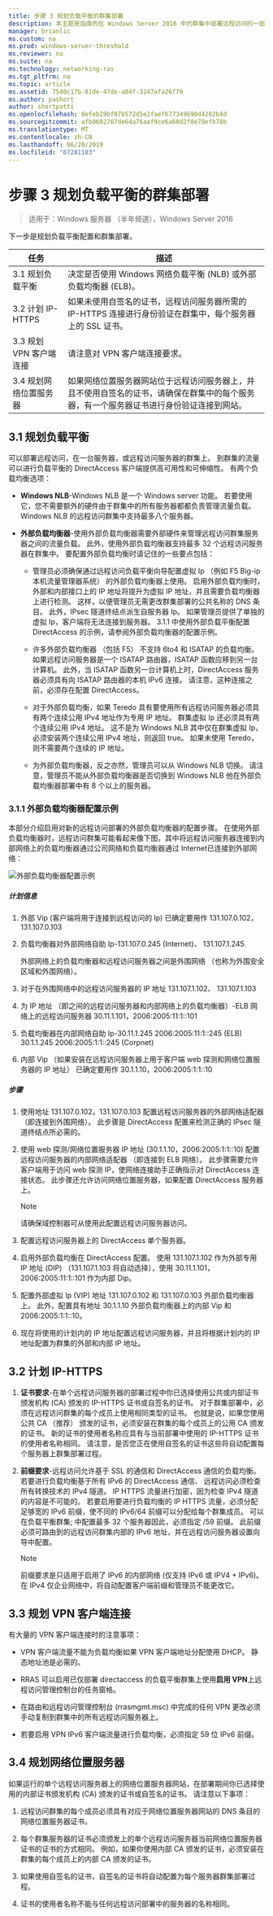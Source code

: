 ```yaml
---
title: 步骤 3 规划负载平衡的群集部署
description: 本主题是指南的在 Windows Server 2016 中的群集中部署远程访问的一部分。
manager: brianlic
ms.custom: na
ms.prod: windows-server-threshold
ms.reviewer: na
ms.suite: na
ms.technology: networking-ras
ms.tgt_pltfrm: na
ms.topic: article
ms.assetid: 7540c17b-81de-47de-a04f-3247afa26f70
ms.author: pashort
author: shortpatti
ms.openlocfilehash: 8efeb29bf07b572d5e2faef677349690d4282b4d
ms.sourcegitcommit: afb0602767de64a76aaf9ce6a60d2f0e78efb78b
ms.translationtype: MT
ms.contentlocale: zh-CN
ms.lasthandoff: 06/20/2019
ms.locfileid: "67281183"
---
```

# <a name="step-3-plan-a-load-balanced-cluster-deployment"></a>步骤 3 规划负载平衡的群集部署

>适用于：Windows 服务器 （半年频道），Windows Server 2016

下一步是规划负载平衡配置和群集部署。  
  
|任务|描述|  
|----|--------|  
|3.1 规划负载平衡|决定是否使用 Windows 网络负载平衡 (NLB) 或外部负载均衡器 (ELB)。|  
|3.2 计划 IP-HTTPS|如果未使用自签名的证书，远程访问服务器所需的 IP-HTTPS 连接进行身份验证在群集中，每个服务器上的 SSL 证书。|  
|3.3 规划 VPN 客户端连接|请注意对 VPN 客户端连接要求。|  
|3.4 规划网络位置服务器|如果网络位置服务器网站位于远程访问服务器上，并且不使用自签名的证书，请确保在群集中的每个服务器，有一个服务器证书进行身份验证连接到网站。|  
  
## <a name="bkmk_2_1_Plan_LB"></a>3.1 规划负载平衡  
可以部署远程访问，在一台服务器，或远程访问服务器的群集上。 到群集的流量可以进行负载平衡的 DirectAccess 客户端提供高可用性和可伸缩性。 有两个负载均衡选项：  
  
-   **Windows NLB**-Windows NLB 是一个 Windows server 功能。 若要使用它，您不需要额外的硬件由于群集中的所有服务器都都负责管理流量负载。 Windows NLB 的远程访问群集中支持最多八个服务器。  
  
-   **外部负载均衡器**-使用外部负载均衡器需要外部硬件来管理远程访问群集服务器之间的流量负载。 此外，使用外部负载均衡器支持最多 32 个远程访问服务器在群集中。 要配置外部负载均衡时请记住的一些要点包括：  
  
    -   管理员必须确保通过远程访问负载平衡向导配置虚拟 Ip （例如 F5 Big-ip 本机流量管理器系统） 的外部负载均衡器上使用。 启用外部负载均衡时，外部和内部接口上的 IP 地址将提升为虚拟 IP 地址，并且需要负载均衡器上进行检测。 这样，以便管理员无需更改群集部署的公共名称的 DNS 条目。 此外，IPsec 隧道终结点派生自服务器 Ip。 如果管理员提供了单独的虚拟 Ip，客户端将无法连接到服务器。 3\.1.1 中使用外部负载平衡配置 DirectAccess 的示例，请参阅外部负载均衡器的配置示例。  
  
    -   许多外部负载均衡器 （包括 F5） 不支持 6to4 和 ISATAP 的负载均衡。 如果远程访问服务器是一个 ISATAP 路由器，ISATAP 函数应移到另一台计算机。 此外，当 ISATAP 函数另一台计算机上时，DirectAccess 服务器必须具有向 ISATAP 路由器的本机 IPv6 连接。 请注意，这种连接之前，必须存在配置 DirectAccess。  
  
    -   对于外部负载均衡，如果 Teredo 具有要使用所有远程访问服务器必须具有两个连续公用 IPv4 地址作为专用 IP 地址。 群集虚拟 Ip 还必须具有两个连续公用 IPv4 地址。 这不是为 Windows NLB 其中仅在群集虚拟 Ip，必须安装两个连续公用 IPv4 地址，则返回 true。 如果未使用 Teredo，则不需要两个连续的 IP 地址。  
  
    -   为外部负载均衡器，反之亦然，管理员可以从 Windows NLB 切换。 请注意，管理员不能从外部负载均衡器是否切换到 Windows NLB 他在外部负载均衡器部署中有 8 个以上的服务器。  
  
### <a name="ELBConfigEx"></a>3.1.1 外部负载均衡器配置示例  
本部分介绍启用对新的远程访问部署的外部负载均衡器的配置步骤。 在使用外部负载均衡器时，远程访问群集可能看起来像下图，其中将远程访问服务器连接到内部网络上的负载均衡器通过公司网络和负载均衡器通过 Internet已连接到外部网络：  
  
![外部负载均衡器配置示例](../../../../media/Step-3-Plan-a-Load-Balanced-Cluster-Deployment/ELBDiagram-URA_Enterprise_NLB-.png)  
  
##### <a name="planning-information"></a>计划信息  
  
1.  外部 Vip (客户端将用于连接到远程访问的 Ip) 已确定要用作 131.107.0.102，131.107.0.103  
  
2.  负载均衡器对外部网络自助 Ip-131.107.0.245 (Internet)、 131.107.1.245  
  
    外部网络上的负载均衡器和远程访问服务器之间是外围网络 （也称为外围安全区域和外围网络）。  
  
3.  对于在外围网络中的远程访问服务器的 IP 地址 131.107.1.102、 131.107.1.103  
  
4.  为 IP 地址 （即之间的远程访问服务器和内部网络上的负载均衡器）-ELB 网络上的远程访问服务器 30.11.1.101，2006:2005:11:1::101  
  
5.  负载均衡器在内部网络自助 Ip-30.11.1.245 2006:2005:11:1::245 (ELB) 30.1.1.245 2006:2005:1:1::245 (Corpnet)  
  
6.  内部 Vip （如果安装在远程访问服务器上用于客户端 web 探测和网络位置服务器的 IP 地址） 已确定要用作 30.1.1.10，2006:2005:1:1::10  
  
##### <a name="steps"></a>步骤  
  
1.  使用地址 131.107.0.102，131.107.0.103 配置远程访问服务器的外部网络适配器 （即连接到外围网络）。 此步骤是 DirectAccess 配置来检测正确的 IPsec 隧道终结点所必需的。  
  
2.  使用 web 探测/网络位置服务器 IP 地址 (30.1.1.10，2006:2005:1:1::10) 配置远程访问服务器的内部网络适配器 （即连接到 ELB 网络）。 此步骤需要允许客户端用于访问 web 探测 IP，使网络连接助手正确指示对 DirectAccess 连接状态。 此步骤还允许访问网络位置服务器，如果配置 DirectAccess 服务器上。  
  
    > [!NOTE]  
    > 请确保域控制器可从使用此配置远程访问服务器访问。  
  
3.  配置远程访问服务器上的 DirectAccess 单个服务器。  
  
4.  启用外部负载均衡在 DirectAccess 配置。 使用 131.107.1.102 作为外部专用 IP 地址 (DIP) （131.107.1.103 将自动选择），使用 30.11.1.101，2006:2005:11:1::101 作为内部 Dip。  
  
5.  配置外部虚拟 Ip (VIP) 地址 131.107.0.102 和 131.107.0.103 外部负载均衡器上。 此外，配置具有地址 30.1.1.10 外部负载均衡器上的内部 Vip 和 2006:2005:1:1::10。  
  
6.  现在将使用的计划内的 IP 地址配置远程访问服务器，并且将根据计划内的 IP 地址配置为群集的外部和内部 IP 地址。  
  
## <a name="bkmk_2_2_NLB"></a>3.2 计划 IP-HTTPS  
  
1.  **证书要求**-在单个远程访问服务器的部署过程中你已选择使用公共或内部证书颁发机构 (CA) 颁发的 IP-HTTPS 证书或自签名的证书。 对于群集部署中，必须在远程访问群集的每个成员上使用相同类型的证书。 也就是说，如果您使用公共 CA （推荐） 颁发的证书，必须安装在群集的每个成员上的公用 CA 颁发的证书。 新的证书的使用者名称应具有与当前部署中使用的 IP-HTTPS 证书的使用者名称相同。 请注意，是否您正在使用自签名的证书这些将自动配置每个服务器上群集部署过程。  
  
2.  **前缀要求**-远程访问允许基于 SSL 的通信和 DirectAccess 通信的负载均衡。 若要进行负载均衡基于所有 IPv6 的 DirectAccess 通信、 远程访问必须检查所有转换技术的 IPv4 隧道。 IP HTTPS 流量进行加密，因为检查 IPv4 隧道的内容是不可能的。 若要启用要进行负载均衡的 IP HTTPS 流量，必须分配足够宽的 IPv6 前缀，使不同的 IPv6/64 前缀可以分配给每个群集成员。 可以在负载平衡群集; 中配置最多 32 个服务器因此，必须指定 /59 前缀。 此前缀必须可路由到的远程访问群集内部的 IPv6 地址，并在远程访问服务器设置向导中配置。  
  
    > [!NOTE]  
    > 前缀要求是只适用于启用了 IPv6 的内部网络 (仅支持 IPv6 或 IPV4 + IPv6)。 在 IPv4 仅企业网络中，将自动配置客户端前缀和管理员不能更改它。  
  
## <a name="BKMK_3.3"></a>3.3 规划 VPN 客户端连接  
有大量的 VPN 客户端连接时的注意事项：  
  
-   VPN 客户端流量不能为负载均衡如果 VPN 客户端地址分配使用 DHCP。 静态地址池是必需的。  
  
-   RRAS 可以启用已仅部署 directaccess 的负载平衡群集上使用**启用 VPN**上远程访问管理控制台的任务窗格。  
  
-   在路由和远程访问管理控制台 (rrasmgmt.msc) 中完成的任何 VPN 更改必须手动复制到群集中的所有远程访问服务器上。  
  
-   若要启用 VPN IPv6 客户端流量进行负载均衡，必须指定 59 位 IPv6 前缀。  
  
## <a name="BKMK_nls"></a>3.4 规划网络位置服务器  
如果运行的单个远程访问服务器上的网络位置服务器网站，在部署期间你已选择使用的内部证书颁发机构 (CA) 颁发的证书或自签名的证书。  请注意以下事项：  
  
1.  远程访问群集的每个成员必须具有对应于网络位置服务器网站的 DNS 条目的网络位置服务器证书。  
  
2.  每个群集服务器的证书必须颁发上的单个远程访问服务器当前网络位置服务器证书的证书的方式相同。 例如，如果你使用内部 CA 颁发的证书，必须安装在群集的每个成员上的内部 CA 颁发的证书。  
  
3.  如果使用自签名的证书，自签名的证书将自动配置为每个服务器群集部署过程。  
  
4.  证书的使用者名称不能与任何远程访问部署中的服务器的名称相同。  
